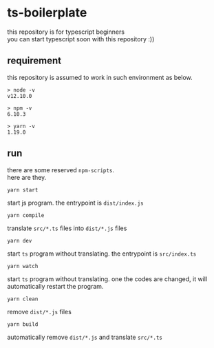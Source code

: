 # ts-boilerplate

this repository is for typescript beginners  
you can start typescript soon with this repository :))

## requirement

this repository is assumed to work in such environment as below.

 ```
> node -v
v12.10.0

> npm -v               
6.10.3

> yarn -v
1.19.0
```

## run

there are some reserved `npm-scripts`.  
here are they.

```
yarn start
```
start js program. the entrypoint is `dist/index.js`

```
yarn compile
```
translate `src/*.ts` files into `dist/*.js` files
 
```
yarn dev
```
start `ts` program without translating. the entrypoint is `src/index.ts`

```
yarn watch
``` 
start `ts` program without translating. one the codes are changed, it will automatically restart the program.

```
yarn clean
```
remove `dist/*.js` files

```
yarn build
```
automatically remove `dist/*.js` and translate `src/*.ts`